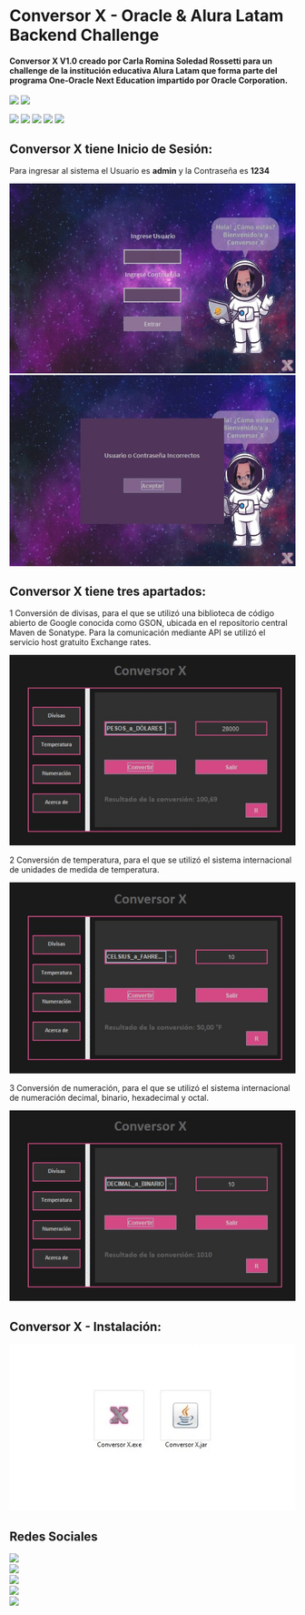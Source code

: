 <h1>Conversor X - Oracle & Alura Latam Backend Challenge</h1>

<h4>Conversor X V1.0 creado por Carla Romina Soledad Rossetti para un challenge de la institución educativa Alura Latam que forma parte del programa One-Oracle Next Education impartido por Oracle Corporation.</h4>

<p align="left">
   <img src="https://img.shields.io/badge/VERSI%C3%93N-V1.0-rgb(15%2C128%2C193)">
   <img src="https://img.shields.io/badge/ESTADO-FINALIZADO-brightgreen">  
</p>

<p align="left">
   <img src="https://img.shields.io/badge/Oracle-F80000?style=for-the-badge&logo=oracle&logoColor=white">
   <img src="https://img.shields.io/badge/java-%23ED8B00.svg?style=for-the-badge&logo=openjdk&logoColor=white">
   <img src="https://img.shields.io/badge/Apache-D22128.svg?style=for-the-badge&logo=Apache&logoColor=white">
   <img src="https://img.shields.io/badge/JSON-000000.svg?style=for-the-badge&logo=JSON&logoColor=white">
   <img src="https://img.shields.io/badge/Google-4285F4.svg?style=for-the-badge&logo=Google&logoColor=white">
</p>

<h2>Conversor X tiene Inicio de Sesión:</h2>

<p>Para ingresar al sistema el Usuario es <b>admin</b> y la Contraseña es <b>1234</b></p>

<img src="https://github.com/carla-rossetti/CONVERSOR-DE-DIVISAS/blob/main/src/imagenes_X/l1.jpg">
<img src="https://github.com/carla-rossetti/CONVERSOR-DE-DIVISAS/blob/main/src/imagenes_X/l2.jpg">

<h2>Conversor X tiene tres apartados:</h2>

<p>1 Conversión de divisas, para el que se utilizó una biblioteca de código abierto de Google conocida como GSON, ubicada en el repositorio central Maven de Sonatype. Para la comunicación mediante API se utilizó el servicio host gratuito Exchange rates.</p>

<img src="https://github.com/carla-rossetti/CONVERSOR-DE-DIVISAS/blob/main/src/imagenes_X/d1.jpg">

<p>2 Conversión de temperatura, para el que se utilizó el sistema internacional de unidades de medida de temperatura.</p>

<img src="https://github.com/carla-rossetti/CONVERSOR-DE-DIVISAS/blob/main/src/imagenes_X/t1.jpg">

<p>3 Conversión de numeración, para el que se utilizó el sistema internacional de numeración decimal, binario, hexadecimal y octal.</p>

<img src="https://github.com/carla-rossetti/CONVERSOR-DE-DIVISAS/blob/main/src/imagenes_X/n1.jpg">

<h2>Conversor X - Instalación:</h2>

<img src="https://github.com/carla-rossetti/CONVERSOR-DE-DIVISAS/blob/main/src/imagenes_X/i1.jpg">

<h2>Redes Sociales</h2>
<p align="left">
   <img src="https://img.shields.io/badge/YouTube-%23FF0000.svg?style=for-the-badge&logo=YouTube&logoColor=white"><br>
   <img src="https://img.shields.io/badge/WhatsApp-25D366?style=for-the-badge&logo=whatsapp&logoColor=white"><br>
   <img src="https://img.shields.io/badge/linkedin-%230077B5.svg?style=for-the-badge&logo=linkedin&logoColor=white"><br>
   <img src="https://img.shields.io/badge/Instagram-%23E4405F.svg?style=for-the-badge&logo=Instagram&logoColor=white"><br>
   <img src="https://img.shields.io/badge/Gmail-D14836?style=for-the-badge&logo=gmail&logoColor=white"><br>
</p>
